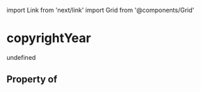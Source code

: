 import Link from 'next/link'
import Grid from '@components/Grid'

# copyrightYear

undefined

## Property of



